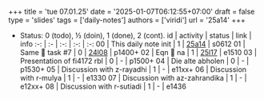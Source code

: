 +++
title = 'tue 07.01.25'
date = '2025-01-07T06:12:55+07:00'
draft = false
type = 'slides'
tags = ['daily-notes']
authors = ['viridi']
url = '25a14'
+++
<!--more-->

+ Status: 0 (todo), &half; (doin), 1 (done), 2 (cont).
id | activity | status | link | info
:-: | :- | :-: | :-: | :-:
00 | This daily note init           | 1 | [25a14](/rusn/25a14) | s0612
01 | Same 🦙 task #7                | 0 | [24l08](/rusn/24l08) | p1400+
02 | Eqn 🦙 na                      | 1 | [25l17](/rusn/25a17) | e1510
03 | Presentation of fi4172 rbl     | 0 | - | p1500+
04 | Die alte abholen               | 0 | - | p1530+
05 | Discussion with z-rayadhi      | 1 | - | e11xx+
06 | Discussion with r-mulya        | 1 | - | e1330
07 | Discussion with az-zahrandika  | 1 | - | e12xx+
08 | Discussion with r-sutiadi      | 1 | - | e1436
